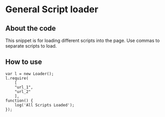 # General Script loader

## About the code
This snippet is for loading different scripts into the page. Use commas to separate scripts to load.

## How to use

```
var l = new Loader();
l.require(
    [
    "url_1", 
    "url_2"
    ], 
function() {
    log('All Scripts Loaded');
});
```


